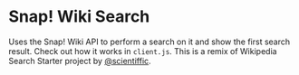 Snap! Wiki Search
=================

Uses the Snap! Wiki API to perform a search on it and show the first search result.
Check out how it works in `client.js`. This is a remix of Wikipedia Search Starter project by <a href="https://glitch.com/@scientiffic">@scientiffic</a>.